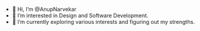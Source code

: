 - 👋 Hi, I’m @AnupNarvekar
- 👀 I’m interested in Design and Software Development.
- 🌱 I’m currently exploring various interests and figuring out my strengths. 

<!---
AnupNarvekar/AnupNarvekar is a ✨ special ✨ repository because its `README.md` (this file) appears on your GitHub profile.
You can click the Preview link to take a look at your changes.
--->
